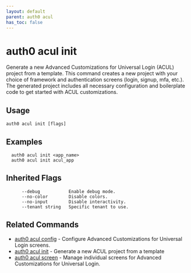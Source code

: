 ```yaml
---
layout: default
parent: auth0 acul
has_toc: false
---
```

# auth0 acul init

Generate a new Advanced Customizations for Universal Login (ACUL) project from a template.
This command creates a new project with your choice of framework and authentication screens (login, signup, mfa, etc.). 
The generated project includes all necessary configuration and boilerplate code to get started with ACUL customizations.

## Usage
```
auth0 acul init [flags]
```

## Examples

```
  auth0 acul init <app_name>
  auth0 acul init acul_app
```




## Inherited Flags

```
      --debug           Enable debug mode.
      --no-color        Disable colors.
      --no-input        Disable interactivity.
      --tenant string   Specific tenant to use.
```


## Related Commands

- [auth0 acul config](auth0_acul_config.md) - Configure Advanced Customizations for Universal Login screens.
- [auth0 acul init](auth0_acul_init.md) - Generate a new ACUL project from a template
- [auth0 acul screen](auth0_acul_screen.md) - Manage individual screens for Advanced Customizations for Universal Login.


